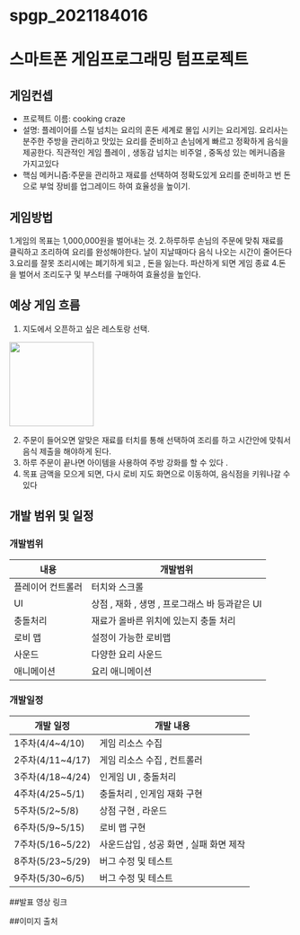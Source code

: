 # spgp_2021184016
# 스마트폰 게임프로그래밍 텀프로젝트
## 게임컨셉 
- 프로젝트 이름: cooking craze
- 설명: 플레이어를 스릴 넘치는 요리의 혼돈 세계로 몰입 시키는 요리게임. 요리사는 분주한 주방을 관리하고 맛있는 요리를 준비하고 손님에게 빠르고 정확하게 음식을 제공한다. 직관적인 게임 플레이 , 생동감 넘치는 비주얼 , 중독성 있는 메커니즘을 가지고있다
- 핵심 메커니즘:주문을 관리하고 재료를 선택하여 정확도있게 요리를 준비하고 번 돈으로 부엌 장비를 업그레이드 하여 효율성을 높이기.

## 게임방법
1.게임의 목표는 1,000,000원을 벌어내는 것. 
2.하루하루 손님의 주문에 맞춰 재료를 클릭하고 조리하여 요리를 완성해야한다. 날이 지날때마다 음식 나오는 시간이 줄어든다
3.요리를 잘못 조리시에는 폐기하게 되고 , 돈을 잃는다. 파산하게 되면 게임 종료
4.돈을 벌어서 조리도구 및 부스터를 구매하여 효율성을 높인다.


## 예상 게임 흐름 
1. 지도에서 오픈하고 싶은 레스토랑 선택.
<img src="(https://github.com/backhabin0/spgp_2021184016/assets/115928688/9386eae9-bb3c-4462-8d62-23c6b2e66944.png"  width="150">

2. 주문이 들어오면 알맞은 재료를 터치를 통해 선택하여 조리를 하고 시간안에 맞춰서 음식 제출을 해야하게 된다.
3. 하루 주문이 끝나면 아이템을 사용하여 주방 강화를 할 수 있다 .
4. 목표 금액을 모으게 되면, 다시 로비 지도 화면으로 이동하여, 음식점을 키워나갈 수 있다

## 개발 범위 및 일정
### 개발범위
|내용|개발범위|
|------|---|
|플레이어 컨트롤러|터치와 스크롤|
|UI|상점 , 재화 , 생명 , 프로그래스 바 등과같은 UI|
|충돌처리|재료가 올바른 위치에 있는지 충돌 처리|
|로비 맵|설정이 가능한 로비맵|
|사운드|다양한 요리 사운드|
|애니메이션|요리 애니메이션|

### 개발일정 
|개발 일정|개발 내용|
|------|---|
|1주차(4/4~4/10)|게임 리소스 수집|
|2주차(4/11~4/17)|게임 리소스 수집 , 컨트롤러|
|3주차(4/18~4/24)|인게임 UI , 충돌처리 |
|4주차(4/25~5/1)|충돌처리 , 인게임 재화 구현|
|5주차(5/2~5/8)|상점 구현 , 라운드 |
|6주차(5/9~5/15)|로비 맵 구현|
|7주차(5/16~5/22)|사운드삽입 , 성공 화면 , 실패 화면 제작|
|8주차(5/23~5/29)|버그 수정 및 테스트|
|9주차(5/30~6/5)|버그 수정 및 테스트|


##발표 영상 링크 

##이미지 출처 

















